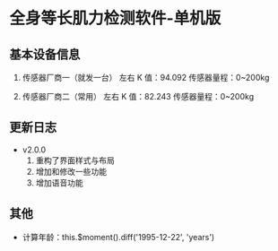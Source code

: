 <!--
 * @Author      : Mr.bin
 * @Date        : 2022-07-27 10:39:27
 * @LastEditTime: 2022-09-20 10:49:11
 * @Description : energy-n14-e13-standalone-back-check
-->

# 全身等长肌力检测软件-单机版

## 基本设备信息

1. 传感器厂商一（就发一台）
   左右 K 值：94.092
   传感器量程：0~200kg

2. 传感器厂商二（常用）
   左右 K 值：82.243
   传感器量程：0~200kg

## 更新日志

- v2.0.0
  1. 重构了界面样式与布局
  2. 增加和修改一些功能
  3. 增加语音功能

## 其他

- 计算年龄：this.$moment().diff('1995-12-22', 'years')
